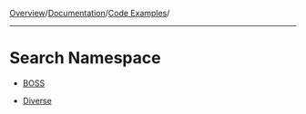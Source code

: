 [Overview](MainPage.md)/[Documentation](Documentation.md)/[Code Examples](LibraryAppliance.md)/

---


# Search Namespace #

  * [BOSS](sampleYahooManagedSearchBOSS.md)

  * [Diverse](sampleYahooManagedSearchDiverse.md)

<br></br>